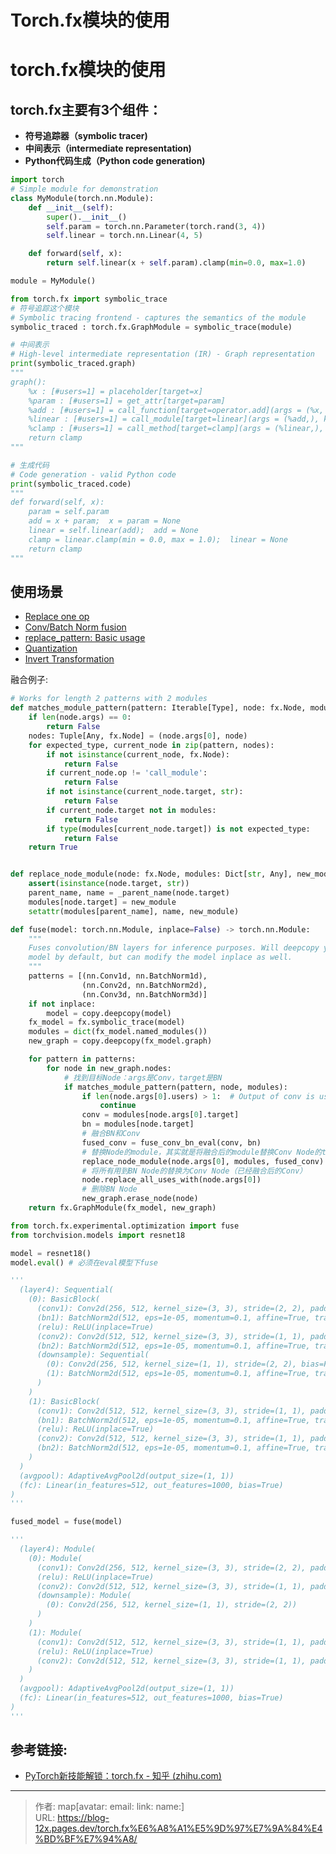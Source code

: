# Torch.fx模块的使用


<!--more-->

# torch.fx模块的使用

## torch.fx主要有3个组件：
-	**符号追踪器（symbolic tracer)**
-	**中间表示（intermediate representation)**
-	**Python代码生成（Python code generation)**

```python
import torch
# Simple module for demonstration
class MyModule(torch.nn.Module):
    def __init__(self):
        super().__init__()
        self.param = torch.nn.Parameter(torch.rand(3, 4))
        self.linear = torch.nn.Linear(4, 5)

    def forward(self, x):
        return self.linear(x + self.param).clamp(min=0.0, max=1.0)

module = MyModule()

from torch.fx import symbolic_trace
# 符号追踪这个模块
# Symbolic tracing frontend - captures the semantics of the module
symbolic_traced : torch.fx.GraphModule = symbolic_trace(module)

# 中间表示
# High-level intermediate representation (IR) - Graph representation
print(symbolic_traced.graph)
"""
graph():
    %x : [#users=1] = placeholder[target=x]
    %param : [#users=1] = get_attr[target=param]
    %add : [#users=1] = call_function[target=operator.add](args = (%x, %param), kwargs = {})
    %linear : [#users=1] = call_module[target=linear](args = (%add,), kwargs = {})
    %clamp : [#users=1] = call_method[target=clamp](args = (%linear,), kwargs = {min: 0.0, max: 1.0})
    return clamp
"""

# 生成代码
# Code generation - valid Python code
print(symbolic_traced.code)
"""
def forward(self, x):
    param = self.param
    add = x + param;  x = param = None
    linear = self.linear(add);  add = None
    clamp = linear.clamp(min = 0.0, max = 1.0);  linear = None
    return clamp
"""
```



## 使用场景

- [Replace one op](https://link.zhihu.com/?target=https%3A//github.com/pytorch/examples/blob/master/fx/replace_op.py)
- [Conv/Batch Norm fusion](https://link.zhihu.com/?target=https%3A//github.com/pytorch/pytorch/blob/40cbf342d3c000712da92cfafeaca651b3e0bd3e/torch/fx/experimental/optimization.py%23L50)
- [replace_pattern: Basic usage](https://link.zhihu.com/?target=https%3A//github.com/pytorch/examples/blob/master/fx/subgraph_rewriter_basic_use.py)
- [Quantization](https://link.zhihu.com/?target=https%3A//pytorch.org/docs/master/quantization.html%23prototype-fx-graph-mode-quantization)
- [Invert Transformation](https://link.zhihu.com/?target=https%3A//github.com/pytorch/examples/blob/master/fx/invert.py)

融合例子:

```python
# Works for length 2 patterns with 2 modules
def matches_module_pattern(pattern: Iterable[Type], node: fx.Node, modules: Dict[str, Any]):
    if len(node.args) == 0:
        return False
    nodes: Tuple[Any, fx.Node] = (node.args[0], node)
    for expected_type, current_node in zip(pattern, nodes):
        if not isinstance(current_node, fx.Node):
            return False
        if current_node.op != 'call_module':
            return False
        if not isinstance(current_node.target, str):
            return False
        if current_node.target not in modules:
            return False
        if type(modules[current_node.target]) is not expected_type:
            return False
    return True


def replace_node_module(node: fx.Node, modules: Dict[str, Any], new_module: torch.nn.Module):
    assert(isinstance(node.target, str))
    parent_name, name = _parent_name(node.target)
    modules[node.target] = new_module
    setattr(modules[parent_name], name, new_module)

def fuse(model: torch.nn.Module, inplace=False) -> torch.nn.Module:
    """
    Fuses convolution/BN layers for inference purposes. Will deepcopy your
    model by default, but can modify the model inplace as well.
    """
    patterns = [(nn.Conv1d, nn.BatchNorm1d),
                (nn.Conv2d, nn.BatchNorm2d),
                (nn.Conv3d, nn.BatchNorm3d)]
    if not inplace:
        model = copy.deepcopy(model)
    fx_model = fx.symbolic_trace(model)
    modules = dict(fx_model.named_modules())
    new_graph = copy.deepcopy(fx_model.graph)

    for pattern in patterns:
        for node in new_graph.nodes:
            # 找到目标Node：args是Conv，target是BN
            if matches_module_pattern(pattern, node, modules):
                if len(node.args[0].users) > 1:  # Output of conv is used by other nodes
                    continue
                conv = modules[node.args[0].target]
                bn = modules[node.target]
                # 融合BN和Conv
                fused_conv = fuse_conv_bn_eval(conv, bn)
                # 替换Node的module，其实就是将融合后的module替换Conv Node的target，背后是模块替换
                replace_node_module(node.args[0], modules, fused_conv)
                # 将所有用到BN Node的替换为Conv Node（已经融合后的Conv）
                node.replace_all_uses_with(node.args[0])
                # 删除BN Node
                new_graph.erase_node(node)
    return fx.GraphModule(fx_model, new_graph)

from torch.fx.experimental.optimization import fuse
from torchvision.models import resnet18

model = resnet18()
model.eval() # 必须在eval模型下fuse

'''
  (layer4): Sequential(
    (0): BasicBlock(
      (conv1): Conv2d(256, 512, kernel_size=(3, 3), stride=(2, 2), padding=(1, 1), bias=False)
      (bn1): BatchNorm2d(512, eps=1e-05, momentum=0.1, affine=True, track_running_stats=True)
      (relu): ReLU(inplace=True)
      (conv2): Conv2d(512, 512, kernel_size=(3, 3), stride=(1, 1), padding=(1, 1), bias=False)
      (bn2): BatchNorm2d(512, eps=1e-05, momentum=0.1, affine=True, track_running_stats=True)
      (downsample): Sequential(
        (0): Conv2d(256, 512, kernel_size=(1, 1), stride=(2, 2), bias=False)
        (1): BatchNorm2d(512, eps=1e-05, momentum=0.1, affine=True, track_running_stats=True)
      )
    )
    (1): BasicBlock(
      (conv1): Conv2d(512, 512, kernel_size=(3, 3), stride=(1, 1), padding=(1, 1), bias=False)
      (bn1): BatchNorm2d(512, eps=1e-05, momentum=0.1, affine=True, track_running_stats=True)
      (relu): ReLU(inplace=True)
      (conv2): Conv2d(512, 512, kernel_size=(3, 3), stride=(1, 1), padding=(1, 1), bias=False)
      (bn2): BatchNorm2d(512, eps=1e-05, momentum=0.1, affine=True, track_running_stats=True)
    )
  )
  (avgpool): AdaptiveAvgPool2d(output_size=(1, 1))
  (fc): Linear(in_features=512, out_features=1000, bias=True)
)
'''

fused_model = fuse(model)

'''
  (layer4): Module(
    (0): Module(
      (conv1): Conv2d(256, 512, kernel_size=(3, 3), stride=(2, 2), padding=(1, 1))
      (relu): ReLU(inplace=True)
      (conv2): Conv2d(512, 512, kernel_size=(3, 3), stride=(1, 1), padding=(1, 1))
      (downsample): Module(
        (0): Conv2d(256, 512, kernel_size=(1, 1), stride=(2, 2))
      )
    )
    (1): Module(
      (conv1): Conv2d(512, 512, kernel_size=(3, 3), stride=(1, 1), padding=(1, 1))
      (relu): ReLU(inplace=True)
      (conv2): Conv2d(512, 512, kernel_size=(3, 3), stride=(1, 1), padding=(1, 1))
    )
  )
  (avgpool): AdaptiveAvgPool2d(output_size=(1, 1))
  (fc): Linear(in_features=512, out_features=1000, bias=True)
)
'''
```




## 参考链接:
- [PyTorch新技能解锁：torch.fx - 知乎 (zhihu.com)](https://zhuanlan.zhihu.com/p/428735136)

---

> 作者: map[avatar:<nil> email:<nil> link:<nil> name:<nil>]  
> URL: https://blog-12x.pages.dev/torch.fx%E6%A8%A1%E5%9D%97%E7%9A%84%E4%BD%BF%E7%94%A8/  

